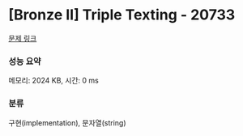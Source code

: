 # [Bronze II] Triple Texting - 20733 

[문제 링크](https://www.acmicpc.net/problem/20733) 

### 성능 요약

메모리: 2024 KB, 시간: 0 ms

### 분류

구현(implementation), 문자열(string)

